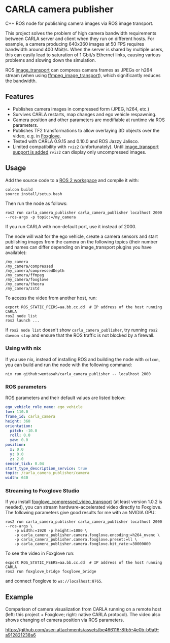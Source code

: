 # CARLA camera publisher

C++ ROS node for publishing camera images via ROS image transport.

This project solves the problem of high camera bandwidth requirements
between CARLA server and client when they run on different hosts. For
example, a camera producing 640x360 images at 50 FPS requires
bandwidth around 400 Mbit/s. When the server is shared by multiple
users, this can easily lead to saturation of 1 Gbit/s Ethernet links,
causing various problems and slowing down the simulation.

ROS [image_transport][] can compress camera frames as JPEGs or h264
stream (when using [ffmpeg_image_transport][]), which significantly
reduces the bandwidth.

## Features

- Publishes camera images in compressed form (JPEG, h264, etc.)
- Survives CARLA restarts, map changes and ego vehicle respawning.
- Camera position and other parameters are modifiable at runtime via
  ROS parameters.
- Publishes TF2 transformations to allow overlaying 3D objects over
  the video, e.g. in [Foxglove][].
- Tested with CARLA 0.9.15 and 0.10.0 and ROS Jazzy Jalisco.
- Limited compatibility with `rviz2` (unfortunately). Until
  [image_transport support is added][rviz_img_transport] `rviz2` can
  display only uncompressed images.

[Foxglove]: https://foxglove.dev/
[rviz_img_transport]: https://github.com/ros2/rviz/pull/1288

## Usage

Add the source code to a [ROS 2 workspace][ROS tutorial] and compile
it with:

    colcon build
    source install/setup.bash

Then run the node as follows:

    ros2 run carla_camera_publisher carla_camera_publisher localhost 2000 --ros-args -p topic:=/my_camera

If you run CARLA with non-default port, use it instead of 2000.

The node will wait for the ego vehicle, create a camera sensors and
start publishing images from the camera on the following topics
(their number and names can differ depending on image_transport
plugins you have available):

    /my_camera
    /my_camera/compressed
    /my_camera/compressedDepth
    /my_camera/ffmpeg
    /my_camera/foxglove
    /my_camera/theora
    /my_camera/zstd

To access the video from another host, run:

    export ROS_STATIC_PEERS=aa.bb.cc.dd  # IP address of the host running CARLA
    ros2 node list
    ros2 launch ...

If `ros2 node list` doesn't show `carla_camera_publisher`, try running
`ros2 daemon stop` and ensure that the ROS traffic is not blocked by a
firewall.

### Using with nix

If you use nix, instead of installing ROS and building the node with
`colcon`, you can build and run the node with the following command:

    nix run github:wentasah/carla_camera_publisher -- localhost 2000

### ROS parameters

ROS parameters and their default values are listed below:

<!-- `$ nix run .#dump-parameters` as yaml -->

```yaml
ego_vehicle_role_name: ego_vehicle
fov: 110.0
frame_id: carla_camera
height: 360
orientation:
  pitch: -10.0
  roll: 0.0
  yaw: 0.0
position:
  x: 0.0
  y: 0.0
  z: 2.0
sensor_tick: 0.04
start_type_description_service: true
topic: /carla_camera_publisher/camera
width: 640
```

### Streaming to Foxglove Studio

If you install [foxglove_compressed_video_transport][] (at least
version 1.0.2 is needed), you can stream hardware-accelerated video
directly to Foxglove. The following parameters give good results for
me with an NVIDIA GPU:

    ros2 run carla_camera_publisher carla_camera_publisher localhost 2000 --ros-args \
        -p width:=1920 -p height:=1080 \
        -p carla_camera_publisher.camera.foxglove.encoding:=h264_nvenc \
        -p carla_camera_publisher.camera.foxglove.preset:=ll \
        -p carla_camera_publisher.camera.foxglove.bit_rate:=30000000

To see the video in Foxglove run:

    export ROS_STATIC_PEERS=aa.bb.cc.dd  # IP address of the host running CARLA
    ros2 run foxglove_bridge foxglove_bridge

and connect Foxglove to `ws://localhost:8765`.

## Example

Comparison of camera visualization from CARLA running on a remote host
(left: this project + Foxglove; right: native CARLA protocol). The
video also shows changing of camera position via ROS parameters.

https://github.com/user-attachments/assets/be466116-8fb5-4e0b-b9a9-a912821238a6

[ffmpeg_image_transport]: https://github.com/ros-misc-utilities/ffmpeg_image_transport/
[foxglove_compressed_video_transport]: https://github.com/ros-misc-utilities/foxglove_compressed_video_transport/
[image_transport]: https://wiki.ros.org/image_transport
[ROS tutorial]: https://docs.ros.org/en/jazzy/Tutorials/Beginner-Client-Libraries/Colcon-Tutorial.html
